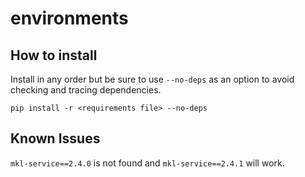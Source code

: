 # environments

## How to install

Install in any order but be sure to use `--no-deps` as an option to avoid checking and tracing dependencies.

```
pip install -r <requirements file> --no-deps
```

## Known Issues
`mkl-service==2.4.0` is not found and `mkl-service==2.4.1` will work.

